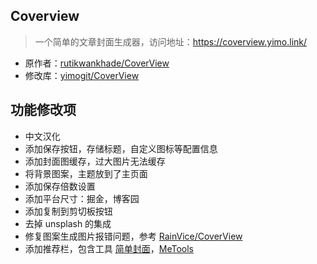 ## Coverview

> 一个简单的文章封面生成器，访问地址：https://coverview.yimo.link/

- 原作者：[rutikwankhade/CoverView](https://github.com/rutikwankhade/CoverView)
- 修改库：[yimogit/CoverView](https://github.com/yimogit/CoverView)

## 功能修改项

- 中文汉化
- 添加保存按钮，存储标题，自定义图标等配置信息
- 添加封面图缓存，过大图片无法缓存
- 将背景图案，主题放到了主页面
- 添加保存倍数设置
- 添加平台尺寸：掘金，博客园
- 添加复制到剪切板按钮
- 去掉 unsplash 的集成
- 修复图案生成图片报错问题，参考 [RainVice/CoverView](https://github.com/RainVice/CoverView)
- 添加推荐栏，包含工具 [简单封面](https://jiandan.link/EasyCover/index.html)，[MeTools](https://github.com/yimogit/metools-plugin)